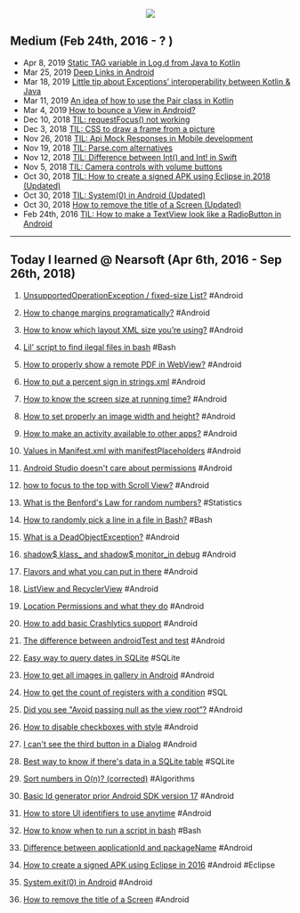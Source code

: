 <p align="center"><img src="https://github.com/saishaddai/Personal-Notes/blob/master/Blogs/TIL/til_2019_medium.png"/></p>

## Medium (Feb 24th, 2016 - ? )
- Apr 8, 2019 [Static TAG variable in Log.d from Java to Kotlin](https://medium.com/@saishaddai/static-tag-variable-in-log-d-from-java-to-kotlin-e09dea89701b)
- Mar 25, 2019 [Deep Links in Android](https://medium.com/@saishaddai/deep-links-in-android-ff4d5b9110d0)
- Mar 18, 2019 [Little tip about Exceptions’ interoperability between Kotlin & Java](https://medium.com/@saishaddai/little-tip-about-exceptions-interoperability-between-kotlin-java-e1e7b13f5431)
- Mar 11, 2019 [An idea of how to use the Pair class in Kotlin](https://medium.com/@saishaddai/an-idea-of-how-to-use-the-pair-class-in-kotlin-575e827e0808)
- Mar 4, 2019 [How to bounce a View in Android?](https://medium.com/@saishaddai/how-to-bounce-a-view-in-android-cee4aad83bce)
- Dec 10, 2018 [TIL: requestFocus() not working](https://medium.com/@saishaddai/til-requestfocus-not-working-22760b417cf9)
- Dec 3, 2018 [TIL: CSS to draw a frame from a picture](https://medium.com/@saishaddai/til-css-to-draw-a-frame-from-a-picture-2b0cfcf67c9a)
- Nov 26, 2018 [TIL: Api Mock Responses in Mobile development](https://medium.com/@saishaddai/til-api-mock-responses-in-mobile-development-29443d35c778)
- Nov 19, 2018 [TIL: Parse.com alternatives](https://medium.com/@saishaddai/til-parse-com-alternatives-39c427f59f43)
- Nov 12, 2018 [TIL: Difference between Int() and Int! in Swift](https://medium.com/@saishaddai/til-difference-between-int-and-int-in-swift-5a378cee844c)
- Nov 5, 2018 [TIL: Camera controls with volume buttons](https://medium.com/@saishaddai/til-camera-controls-with-volume-buttons-2bb4ef18972d)
- Oct 30, 2018 [TIL: How to create a signed APK using Eclipse in 2018 (Updated)](https://medium.com/@saishaddai/til-how-to-create-a-signed-apk-using-eclipse-in-2018-d7fa325ec6a)
- Oct 30, 2018 [TIL: System(0) in Android (Updated)](https://medium.com/@saishaddai/til-system-0-in-android-2555e7ba51d1)
- Oct 30, 2018 [How to remove the title of a Screen (Updated)](https://medium.com/@saishaddai/how-to-remove-the-title-of-a-screen-731e331a002d)
- Feb 24th, 2016 [TIL: How to make a TextView look like a RadioButton in Android](https://medium.com/@saishaddai/how-to-make-a-textview-look-like-a-radiobutton-in-android-482e1da3801c)


---
## Today I learned @ Nearsoft (Apr 6th, 2016 - Sep 26th, 2018)
1. [UnsupportedOperationException / fixed-size List?](https://tilns.herokuapp.com/posts/97fee6c06f-unsupportedoperationexception-fixedsize-list) #Android

1. [How to change margins programatically?](https://tilns.herokuapp.com/posts/6c87a65680-how-to-change-margins-programatically) #Android
1. [How to know which layout XML size you’re using?](https://tilns.herokuapp.com/posts/ed463fb705-how-to-know-which-layout-xml-size-youre-using) #Android
1. [Lil' script to find ilegal files in bash](https://tilns.herokuapp.com/posts/e8b03f6ba5-lil-script-to-find-ilegal-files-in-bash) #Bash
1. [How to properly show a remote PDF in WebView?](https://tilns.herokuapp.com/posts/5bb492f7b4-how-to-properly-show-a-remote-pdf-in-webview) #Android
1. [How to put a percent sign in strings.xml](https://tilns.herokuapp.com/posts/bfa297cd3c-how-to-put-a-percent-sign-in-stringsxml) #Android
1. [How to know the screen size at running time?](https://tilns.herokuapp.com/posts/9880a13941-how-to-know-the-screen-size-at-running-time) #Android
1. [How to set properly an image width and height?](https://tilns.herokuapp.com/posts/1ebd215370-how-to-set-properly-an-image-width-and-height) #Android
1. [How to make an activity available to other apps?](https://tilns.herokuapp.com/posts/ef950162c4-how-to-make-an-activity-available-to-other-apps) #Android
1. [Values in Manifest.xml with manifestPlaceholders](https://tilns.herokuapp.com/posts/e2361e23de-values-in-manifestxml-with-manifestplaceholders) #Android
1. [Android Studio doesn't care about permissions](https://tilns.herokuapp.com/posts/35877e3170-android-studio-doesnt-care-about-permissions) #Android
1. [how to focus to the top with Scroll View?](https://tilns.herokuapp.com/posts/b8265b6495-how-to-focus-to-the-top-with-scroll-view) #Android
1. [What is the Benford's Law for random numbers?](https://tilns.herokuapp.com/posts/241ee1c3a9-what-is-the-benfords-law-for-random-numbers) #Statistics
1. [How to randomly pick a line in a file in Bash?](https://tilns.herokuapp.com/posts/1d3a55d115-how-to-randomly-pick-a-line-in-a-file-in-bash) #Bash
1. [What is a DeadObjectException?](https://tilns.herokuapp.com/posts/cf0d923dc8-what-is-a-deadobjectexception) #Android
1. [shadow$ klass_ and shadow$ monitor_in debug](https://tilns.herokuapp.com/posts/c04f2959a0-shadowklass-and-shadowmonitor-in-debug) #Android
1. [Flavors and what you can put in there](https://tilns.herokuapp.com/posts/e9929fc743-flavors-and-what-you-can-put-in-there) #Android
1. [ListView and RecyclerView](https://tilns.herokuapp.com/posts/3fa61f8889-listview-and-recyclerview) #Android
1. [Location Permissions and what they do](https://tilns.herokuapp.com/posts/4dc1979e76-location-permissions-and-what-they-do) #Android
1. [How to add basic Crashlytics support](https://tilns.herokuapp.com/posts/27e1f7b90d-how-to-add-basic-crashlytics-support) #Android
1. [The difference between androidTest and test](https://tilns.herokuapp.com/posts/d29f741ae3-the-difference-between-androidtest-and-test) #Android
1. [Easy way to query dates in SQLite](https://tilns.herokuapp.com/posts/47d0ee6ae7-easy-way-to-query-dates-in-sqlite) #SQLite
1. [How to get all images in gallery in Android](https://tilns.herokuapp.com/posts/ae3af2d5e0-how-to-get-all-images-in-gallery-in-android) #Android
1. [How to get the count of registers with a condition](https://tilns.herokuapp.com/posts/aacd8068e1-how-to-get-the-count-of-registers-with-a-condition) #SQL
1. [Did you see "Avoid passing null as the view root”?](https://tilns.herokuapp.com/posts/1c61c3ca7f-did-you-see-avoid-passing-null-as-the-view-root) #Android
1. [How to disable checkboxes with style](https://tilns.herokuapp.com/posts/a53f182769-how-to-disable-checkboxes-with-style) #Android
1. [I can't see the third button in a Dialog](https://tilns.herokuapp.com/posts/856cb752be-i-cant-see-the-third-button-in-a-dialog) #Android
1. [Best way to know if there's data in a SQLite table](https://tilns.herokuapp.com/posts/ed8ef689c9-best-way-to-know-if-theres-data-in-a-sqlite-table) #SQLite
1. [Sort numbers in O(n)? (corrected)](https://tilns.herokuapp.com/posts/9b3e84443a-sort-numbers-in-on-corrected) #Algorithms
1. [Basic Id generator prior Android SDK version 17](https://tilns.herokuapp.com/posts/433cdd08bb-basic-id-generator-prior-android-sdk-version-17) #Android
1. [How to store UI identifiers to use anytime](https://tilns.herokuapp.com/posts/e424c2cdce-how-to-store-ui-identifiers-to-use-anytime) #Android
1. [How to know when to run a script in bash](https://tilns.herokuapp.com/posts/ac6de39dbb-how-to-know-when-to-run-a-script-in-bash) #Bash
1. [Difference between applicationId and packageName](https://tilns.herokuapp.com/posts/24a3d59998-difference-between-applicationid-and-packagename) #Android
1. [How to create a signed APK using Eclipse in 2016](https://tilns.herokuapp.com/posts/86a6563152-how-to-create-a-signed-apk-using-eclipse-in-2016) #Android #Eclipse
1. [System.exit(0) in Android](https://tilns.herokuapp.com/posts/4ef8fb0955-systemexit0-in-android) #Android
1. [How to remove the title of a Screen](https://tilns.herokuapp.com/posts/75fc8625ac-how-to-remove-the-title-of-a-screen) #Android

